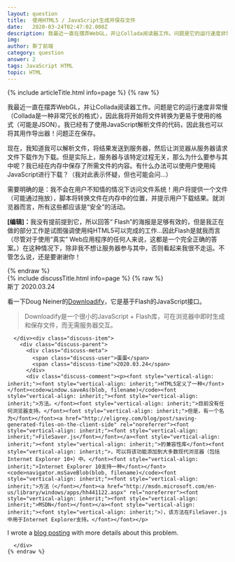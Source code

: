 ```yaml
---
layout: question
title:  使用HTML5 / JavaScript生成并保存文件
date:   2020-03-24T02:47:02.000Z
description: 我最近一直在摆弄WebGL，并让Collada阅读器工作。问题是它的运行速度非常慢（Collada是一种非常冗长的格式），因此我将开始将文件转换为更易于使...
img: 
author: 斯丁前端
category: question
answer: 2
tags: JavaScript HTML
topic: HTML
---
```

<div class="article-root">
  <div class="article">
    {% include articleTitle.html info=page %}
    {% raw %}
    <div class="article-content"><p><font style="vertical-align: inherit;"><font style="vertical-align: inherit;">我最近一直在摆弄WebGL，并让Collada阅读器工作。</font><font style="vertical-align: inherit;">问题是它的运行速度非常慢（Collada是一种非常冗长的格式），因此我将开始将文件转换为更易于使用的格式（可能是JSON）。</font><font style="vertical-align: inherit;">我已经有了使用JavaScript解析文件的代码，因此我也可以将其用作导出器！</font><font style="vertical-align: inherit;">问题正在保存。</font></font></p>

<p><font style="vertical-align: inherit;"><font style="vertical-align: inherit;">现在，我知道我可以解析文件，将结果发送到服务器，然后让浏览器从服务器请求文件下载作为下载。</font><font style="vertical-align: inherit;">但是实际上，服务器与该特定过程无关，那么为什么要参与其中呢？</font><font style="vertical-align: inherit;">我已经在内存中保存了所需文件的内容。</font><font style="vertical-align: inherit;">有什么办法可以使用户使用纯JavaScript进行下载？</font><font style="vertical-align: inherit;">（我对此表示怀疑，但也可能会问...）</font></font></p>

<p><font style="vertical-align: inherit;"><font style="vertical-align: inherit;">需要明确的是：我不会在用户不知情的情况下访问文件系统！</font><font style="vertical-align: inherit;">用户将提供一个文件（可能通过拖放），脚本将转换文件在内存中的位置，并提示用户下载结果。</font><font style="vertical-align: inherit;">就浏览器而言，所有这些都应该是“安全”的活动。</font></font></p>

<p><b><font style="vertical-align: inherit;"><font style="vertical-align: inherit;">[编辑]：</font></font></b><font style="vertical-align: inherit;"><font style="vertical-align: inherit;">我没有提前提到它，所以回答“ Flash”的海报是足够有效的，但是我正在做的部分工作是试图强调使用纯HTML5可以完成的工作...因此Flash是就我而言 </font><font style="vertical-align: inherit;">（尽管对于使用“真实” Web应用程序的任何人来说，这都是一个完全正确的答案。）在这种情况下，除非我不想让服务器参与其中，否则看起来我很不走运。</font><font style="vertical-align: inherit;">不管怎么说，还是要谢谢你！</font></font></p></div>
    {% endraw %}
  </div>

  <div class="discuss-wrapper">
    {% include discussTitle.html info=page %}
    {% raw %}
    <div class="discuss-item">
        <div class="discuss-parent">
          <div class="discuss-meta">
            <span class="discuss-user">斯丁</span>
            <span class="discuss-time">2020.03.24</span>
          </div>
          <div class="discuss-comment"><p><font style="vertical-align: inherit;"><font style="vertical-align: inherit;">看一下Doug Neiner的</font></font><a href="https://github.com/dcneiner/Downloadify" rel="noreferrer"><font style="vertical-align: inherit;"><font style="vertical-align: inherit;">Downloadify</font></font></a><font style="vertical-align: inherit;"><font style="vertical-align: inherit;">，它是基于Flash的JavaScript接口。</font></font></p>

<blockquote>
  <p><font style="vertical-align: inherit;"><font style="vertical-align: inherit;">Downloadify是一个很小的JavaScript + Flash库，可在浏览器中即时生成和保存文件，而无需服务器交互。 </font></font></p>
</blockquote></div>
        </div>
        
      </div><div class="discuss-item">
        <div class="discuss-parent">
          <div class="discuss-meta">
            <span class="discuss-user">蛋蛋</span>
            <span class="discuss-time">2020.03.24</span>
          </div>
          <div class="discuss-comment"><p><font style="vertical-align: inherit;"><font style="vertical-align: inherit;">HTML5定义了一种</font></font><code>window.saveAs(blob, filename)</code><font style="vertical-align: inherit;"><font style="vertical-align: inherit;">方法。</font><font style="vertical-align: inherit;">目前没有任何浏览器支持。</font><font style="vertical-align: inherit;">但是，有一个名为</font></font><a href="http://eligrey.com/blog/post/saving-generated-files-on-the-client-side" rel="noreferrer"><font style="vertical-align: inherit;"><font style="vertical-align: inherit;">FileSaver.js</font></font></a><font style="vertical-align: inherit;"><font style="vertical-align: inherit;">的兼容性库</font><font style="vertical-align: inherit;">，可以将该功能添加到大多数现代浏览器（包括Internet Explorer 10+）中。</font><font style="vertical-align: inherit;">Internet Explorer 10支持一种</font></font><code>navigator.msSaveBlob(blob, filename)</code><font style="vertical-align: inherit;"><font style="vertical-align: inherit;">方法（</font></font><a href="http://msdn.microsoft.com/en-us/library/windows/apps/hh441122.aspx" rel="noreferrer"><font style="vertical-align: inherit;"><font style="vertical-align: inherit;">MSDN</font></font></a><font style="vertical-align: inherit;"><font style="vertical-align: inherit;">），该方法在FileSaver.js中用于Internet Explorer支持。</font></font></p>

<p>I wrote a <a href="http://hackworthy.blogspot.com/2012/05/savedownload-data-generated-in.html" rel="noreferrer">blog posting</a> with more details about this problem.</p></div>
        </div>
        
      </div>
    {% endraw %}
  </div>
<div>
